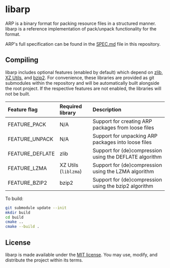 # libarp

ARP is a binary format for packing resource files in a structured manner. libarp is a reference implementation of
pack/unpack functionality for the format.

ARP's full specification can be found in the [SPEC.md](doc/SPEC.md) file in this repository.

## Compiling

libarp includes optional features (enabled by default) which depend on [zlib](https://www.zlib.net/),
[XZ Utils](https://tukaani.org/xz/), and [bzip2](https://www.sourceware.org/bzip2/). For convenience, these libraries
are provided as git submodules within the repository and will be automatically built alongside the root project. If the
respective features are not enabled, the libraries will not be built.

| Feature flag | Required library | Description |
| :-- | :-- | :-- |
| FEATURE_PACK | N/A | Support for creating ARP packages from loose files |
| FEATURE_UNPACK | N/A | Support for unpacking ARP packages into loose files |
| FEATURE_DEFLATE | zlib | Support for (de)compression using the DEFLATE algorithm |
| FEATURE_LZMA | XZ Utils (`liblzma`) | Support for (de)compression using the LZMA algorithm |
| FEATURE_BZIP2 | bzip2 | Support for (de)compression using the bzip2 algorithm |

To build:

```bash
git submodule update --init
mkdir build
cd build
cmake ..
cmake --build .
```

## License

libarp is made available under the [MIT license](https://opensource.org/licenses/MIT). You may use, modify, and
distribute the project within its terms.
